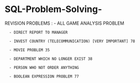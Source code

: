 # SQL-Problem-Solving-


REVISION PROBLEMS :
      - ALL GAME ANALYSIS PROBLEM
      
      - DIRECT REPORT TO MANAGER
      
      - INVEST COUNTRY (TELECOMMUNICATION) [VERY IMPORTANT] 78
      
      - MOVIE PROBLEM 35
      
      - DEPARTMENT WHICH NO LONGER EXIST 38
      
      - PERSON WHO NOT ORDER ANYTHING

      - BOOLEAN EXPRESSION PROBLEM 77

      
